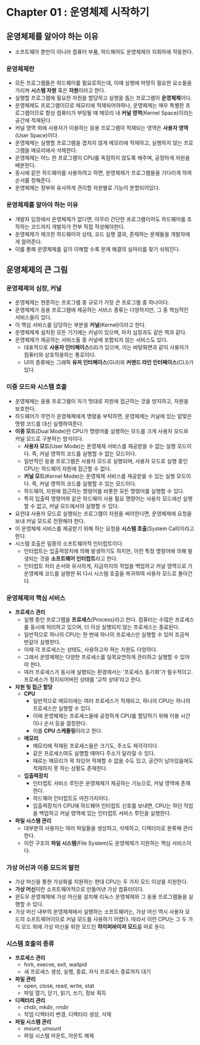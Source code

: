 # Chapter 01 : 운영체제 시작하기

## 운영체제를 알아야 하는 이유

- 소프트웨어 뿐만이 아니라 컴퓨터 부품, 하드웨어도 운영체제의 지휘하에 작동한다.

### 운영체제란

- 모든 프로그램들은 하드웨어를 필요로하는데, 이때 실행에 마땅히 필요한 요소들을 가리켜 **시스템 자원** 혹은 **자원**이라고 한다.
- 실행할 프로그램에 필요한 자원을 할당하고 실행을 돕는 프로그램이 **운영체제**이다.
- 운영체제도 프로그램이므로 메모리에 적재되어야하나, 운영체제는 매우 특별한 프로그램이므로 항상 컴퓨터가 부팅될 때 메모리 내 **커널 영역**(Kernel Space)이라는 공간에 적재된다.
- 커널 영역 외에 사용자가 이용하는 응용 프로그램이 적재되는 영역은 **사용자 영역**(User Space)이다.
- 운영체제는 실행할 프로그램을 겹치지 않게 메모리에 적재하고, 실행하지 않는 프로그램을 메모리에서 삭제한다.
- 운영체제는 어느 한 프로그램이 CPU를 독점하지 않도록 해주며, 공정하게 자원을 배분한다.
- 동시에 같은 하드웨어를 사용하려고 하면, 운영체제가 프로그램들을 기다리게 하여 순서를 정해준다.
- 운영체제는 정부와 유사하게 관리할 자원별로 기능이 분할되어있다.

### 운영체제를 알아야 하는 이유

- 개발자 입장에서 운영체제가 없다면, 아무리 간단한 프로그램이어도 하드웨어를 조작하는 코드까지 개발자가 전부 직접 작성해야한다.
- 운영체제가 체크한 하드웨어의 상태, 코드 실행 결과, 존재하는 문제들을 개발자에게 알려준다.
- 이를 통해 운영체제를 깊이 이해할 수록 문제 해결의 실마리를 찾기 쉬워진다.

## 운영체제의 큰 그림

### 운영체제의 심장, 커널

- 운영체제는 현존하는 프로그램 중 규모가 가장 큰 프로그램 중 하나이다.
- 운영체제가 응용 프로그램에 제공하는 서비스 종류는 다양하지만, 그 중 핵심적인 서비스들이 있다.
- 이 핵심 서비스를 담당하는 부분을 **커널**(Kernel)이라고 한다.
- 운영체제게 설치된 모든 기기에는 커널이 있으며, 마치 심장과도 같은 핵과 같다.
- 운영체제가 제공하는 서비스들 중 커널에 포함되지 않는 서비스도 있다.
  - 대표적으로 **사용자 인터페이스**(UI)가 있으며, 이는 바탕화면과 같이 사용자가 컴퓨터와 상호작용하는 통로이다.
  - UI의 종류에는 그래픽 **유저 인터페이스**(GUI)와 **커맨드 라인 인터페이스**(CLI)가 있다.

### 이중 모드와 시스템 호출

- 운영체제는 응용 프로그램이 자기 멋대로 자원에 접근하는 것을 방지하고, 자원을 보호한다.
- 하드웨어가 무언가 운영체제에게 명령을 부탁하면, 운영체제는 커널에 있는 알맞은 명령 코드를 대신 실행하여준다.
- **이중 모드**(Dual Mode)란 CPU가 명령어를 실행하는 모드를 크게 사용자 모드와 커널 모드로 구분하는 방식이다.
  - **사용자 모드**(User Mode)는 운영체제 서비스를 제공받을 수 없는 실행 모드이다. 즉, 커널 영역의 코드를 실행할 수 없는 모드이다.
  - 일반적인 응용 프로그램은 사용자 모드로 실행되며, 사용자 모드로 실행 중인 CPU는 하드웨어 자원에 접근할 수 없다.
  - **커널 모드**(Kernel Mode)는 운영체제 서비스를 제공받을 수 있는 실행 모드이다. 즉, 커널 영역의 코드를 실행할 수 있는 모드이다.
  - 하드웨어, 자원에 접근하는 명령어를 비롯한 모든 명령어를 실행할 수 있다.
  - 특히 입출력 명령어와 같은 하드웨어 사용 필요 명령어는 사용자 모드에선 실행할 수 없고, 커널 모드에서야 실행할 수 있다.
- 요컨대 사용자 모드로 실행되는 프로그램이 자원을 써야한다면, 운영체제에 요청을 보내 커널 모드로 전환해야 한다.
- 이 운영체제 서비스를 제공받기 위해 하는 요청을 **시스템 호출**(System Call)이라고 한다.
- 시스템 호출은 일종의 소프트웨어적 인터럽트이다.
  - 인터럽트는 입출력장치에 의해 발생하기도 하지만, 이런 특정 명령어에 의해 발생되는 것을 **소프트웨어 인터럽트**라고 한다.
  - 인터럽트 처리 순서와 유사하게, 지금까지의 작업을 백업하고 커널 영역으로 가 운영체제 코드를 실행한 뒤 다시 시스템 호출을 복귀하여 사용자 모드로 돌아간다.

### 운영체제의 핵심 서비스

- **프로세스 관리**
  - 실행 중인 프로그램을 **프로세스**(Process)라고 한다. 컴퓨터는 수많은 프로세스를 동시에 처리하고 있으며, 더 이상 실행되지 않는 프로세스는 종료된다.
  - 일반적으로 하나의 CPU는 한 번에 하나의 프로세스만 실행할 수 있어 조금씩 번갈아 실행한다.
  - 이때 각 프로세스는 상태도, 사용하고자 하는 자원도 다양하다.
  - 그래서 운영체제는 다양한 프로세스를 일목요연하게 관리하고 실행할 수 있어야 한다.
  - 여러 프로세스가 동시에 실행되는 환경에서는 '프로세스 동기화'가 필수적이고. 프로세스가 정지되어버린 상태를 '교착 상태'라고 한다.
- **자원 및 접근 할당**
  - **CPU**
    - 일반적으로 메모리에는 여러 프로세스가 적재되고, 하나의 CPU는 하나의 프로세스만 실행할 수 있다.
    - 이에 운영체제는 프로세스들에 공정하게 CPU를 할당하기 위해 이용 시간이나 순서 등을 결정한다.
    - 이를 **CPU 스케줄링**이라고 한다.
  - **메모리**
    - 메모리에 적재된 프로세스들은 크기도, 주소도 제각각이다.
    - 같은 프로세스여도 실행할 때마다 주소가 달라질 수 있다.
    - 때로는 메모리가 꽉 차있어 적재할 수 없을 수도 있고, 공간이 남아있음에도 적재하지 못 하는 상황도 존재한다.
  - **입출력장치**
    - 인터럽트 서비스 루틴은 운영체제가 제공하는 기능으로, 커널 영역에 존재한다.
    - 하드웨어 인터럽트도 마찬가지이다.
    - 입출력장치가 CPU에 하드웨어 인터럽트 신호를 보내면, CPU는 하던 작업을 백업하고 커널 영역에 있는 인터럽트 서비스 루틴을 실행한다.
- **파일 시스템 관리**
  - 대부분의 사용자는 여러 파일들을 생성하고, 삭제하고, 디렉터리로 분류해 관리한다.
  - 이런 구조의 **파일 시스템**(File System)도 운영체제가 지원하는 핵심 서비스이다.

### 가상 머신과 이중 모드의 발전

- 가상 머신을 통한 가상화를 지원하는 현대 CPU는 두 가지 모드 이상을 지원한다.
- **가상 머신**이란 소프트웨어적으로 만들어낸 가상 컴퓨터이다.
- 윈도우 운영체제에 가상 머신을 설치해 리눅스 운영체제와 그 응용 프로그램들을 실행할 수 있다.
- 가상 머신 내부의 운영체제에서 실행하는 소프트웨어는, 가상 머신 역시 사용자 모드의 소프트웨어이므로 커널 모드를 사용하기 어렵다. 따라서 이런 CPU는 그 두 가지 모드 외에 가상 머신을 위한 모드인 **하이퍼바이저 모드**를 따로 둔다.

### 시스템 호출의 종류

- **프로세스 관리**
  - fork, execve, exit, waitpid
  - 새 프로세스 생성, 실행, 종료, 자식 프로세스 종료까지 대기
- **파일 관리**
  - open, close, read, write, stat
  - 파일 열기, 닫기, 읽기, 쓰기, 정보 획득
- **디렉터리 관리**
  - chdir, mkdir, rmdir
  - 작업 디렉터리 변경, 디렉터리 생성, 삭제
- **파일 시스템 관리**
  - mount, umount
  - 파일 시스템 마운트, 마운트 해제